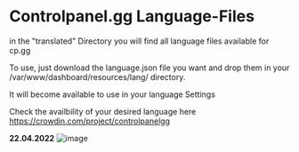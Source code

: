 # Controlpanel.gg Language-Files

in the "translated" Directory you will find all language files available for cp.gg

To use, just download the language.json file you want and drop them in your
/var/www/dashboard/resources/lang/  directory.

It will become available to use in your language Settings


Check the availbility of your desired language here
https://crowdin.com/project/controlpanelgg


**22.04.2022**
![image](https://user-images.githubusercontent.com/8725848/164566616-56a8043a-8bde-45c9-b091-da45b89bb777.png)
